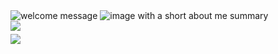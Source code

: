 <img src="https://iili.io/HlKIOsS.png" alt="welcome message">
<img src="https://iili.io/HlKIkq7.png" alt="image with a short about me summary">

<div style="display: flex; flex-direction: column; gap: 5px;">
 <img class="img" src="https://github-readme-stats.vercel.app/api?username=LucaCuello&theme=dracula&hide_border=true&include_all_commits=false&count_private=true" />
 <img class="img" src="https://github-readme-streak-stats.herokuapp.com/?user=LucaCuello&theme=dracula&hide_border=true" />
</div>
